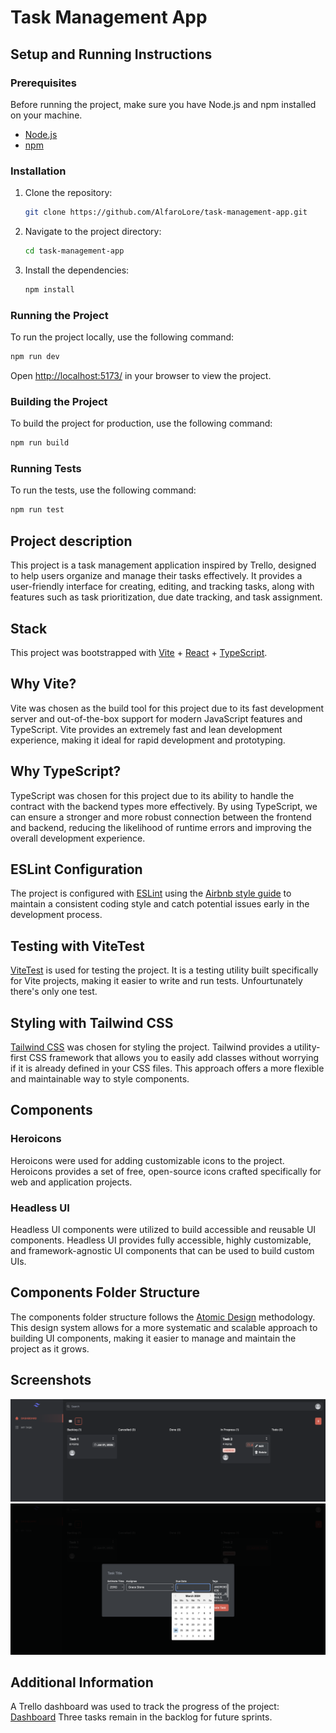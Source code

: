 # Task Management App

## Setup and Running Instructions

### Prerequisites

Before running the project, make sure you have Node.js and npm installed on your machine.

- [Node.js](https://nodejs.org/)
- [npm](https://www.npmjs.com/)

### Installation

1. Clone the repository:

   ```bash
   git clone https://github.com/AlfaroLore/task-management-app.git
   ```

2. Navigate to the project directory:

   ```bash
   cd task-management-app
   ```

3. Install the dependencies:

   ```bash
   npm install
   ```

### Running the Project

To run the project locally, use the following command:

```bash
npm run dev
```

Open [http://localhost:5173/](http://localhost:5173/) in your browser to view the project.

### Building the Project

To build the project for production, use the following command:

```bash
npm run build
```

### Running Tests

To run the tests, use the following command:

```bash
npm run test
```

## Project description

This project is a task management application inspired by Trello, designed to help users organize and manage their tasks effectively. It provides a user-friendly interface for creating, editing, and tracking tasks, along with features such as task prioritization, due date tracking, and task assignment.

## Stack

This project was bootstrapped with [Vite](https://vitejs.dev/) + [React](https://reactjs.org/) + [TypeScript](https://www.typescriptlang.org/).

## Why Vite?
Vite was chosen as the build tool for this project due to its fast development server and out-of-the-box support for modern JavaScript features and TypeScript. Vite provides an extremely fast and lean development experience, making it ideal for rapid development and prototyping.

## Why TypeScript?

TypeScript was chosen for this project due to its ability to handle the contract with the backend types more effectively. By using TypeScript, we can ensure a stronger and more robust connection between the frontend and backend, reducing the likelihood of runtime errors and improving the overall development experience.

## ESLint Configuration

The project is configured with [ESLint](https://eslint.org/) using the [Airbnb style guide](https://github.com/airbnb/javascript) to maintain a consistent coding style and catch potential issues early in the development process.

## Testing with ViteTest

[ViteTest](https://github.com/alexjoverm/vitest) is used for testing the project. It is a testing utility built specifically for Vite projects, making it easier to write and run tests. Unfourtunately there's only one test.

## Styling with Tailwind CSS

[Tailwind CSS](https://tailwindcss.com/) was chosen for styling the project. Tailwind provides a utility-first CSS framework that allows you to easily add classes without worrying if it is already defined in your CSS files. This approach offers a more flexible and maintainable way to style components.

## Components

### Heroicons

Heroicons were used for adding customizable icons to the project. Heroicons provides a set of free, open-source icons crafted specifically for web and application projects.

### Headless UI

Headless UI components were utilized to build accessible and reusable UI components. Headless UI provides fully accessible, highly customizable, and framework-agnostic UI components that can be used to build custom UIs. 

## Components Folder Structure

The components folder structure follows the [Atomic Design](https://atomicdesign.bradfrost.com/) methodology. This design system allows for a more systematic and scalable approach to building UI components, making it easier to manage and maintain the project as it grows.

## Screenshots

![Dashboard](./src/images/dashboard.png)
![Add Task Modal](./src/images/add-task-modal.png)

## Additional Information

A Trello dashboard was used to track the progress of the project:
[Dashboard](https://trello.com/b/RZ9UN84n/react-challenge-todo-list)
Three tasks remain in the backlog for future sprints.
